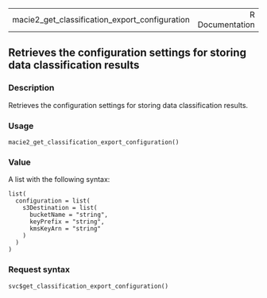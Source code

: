 <table style="width: 100%;">
<tbody>
<tr class="odd">
<td>macie2_get_classification_export_configuration</td>
<td style="text-align: right;">R Documentation</td>
</tr>
</tbody>
</table>

## Retrieves the configuration settings for storing data classification results

### Description

Retrieves the configuration settings for storing data classification
results.

### Usage

    macie2_get_classification_export_configuration()

### Value

A list with the following syntax:

    list(
      configuration = list(
        s3Destination = list(
          bucketName = "string",
          keyPrefix = "string",
          kmsKeyArn = "string"
        )
      )
    )

### Request syntax

    svc$get_classification_export_configuration()
